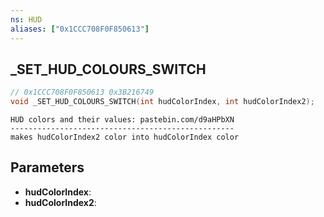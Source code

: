 ```yaml
---
ns: HUD
aliases: ["0x1CCC708F0F850613"]
---
```

## _SET_HUD_COLOURS_SWITCH

```c
// 0x1CCC708F0F850613 0x3B216749
void _SET_HUD_COLOURS_SWITCH(int hudColorIndex, int hudColorIndex2);
```

```
HUD colors and their values: pastebin.com/d9aHPbXN  
--------------------------------------------------  
makes hudColorIndex2 color into hudColorIndex color  
```

## Parameters
* **hudColorIndex**: 
* **hudColorIndex2**: 

